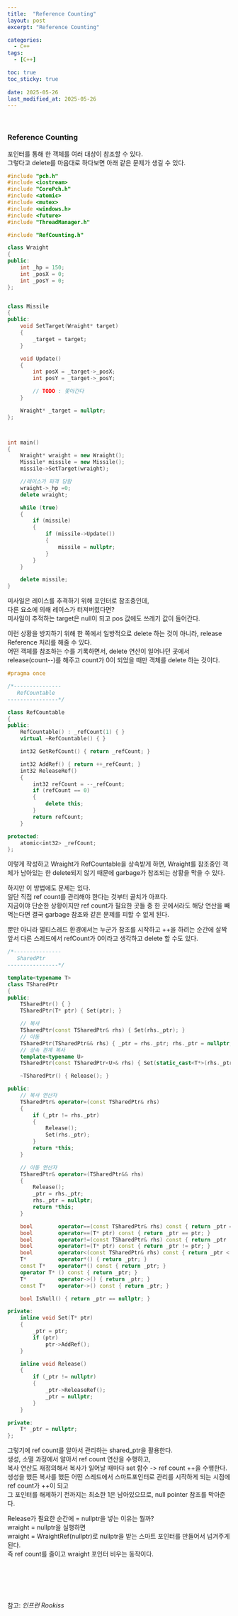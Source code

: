 ```yaml
---
title:  "Reference Counting"
layout: post
excerpt: "Reference Counting"

categories:
  - C++
tags:
  - [C++]

toc: true
toc_sticky: true
 
date: 2025-05-26
last_modified_at: 2025-05-26
---
```


<br>

### Reference Counting

포인터를 통해 한 객체를 여러 대상이 참조할 수 있다.  
그렇다고 delete를 마음대로 하다보면 아래 같은 문제가 생길 수 있다.  
```cpp
#include "pch.h"
#include <iostream>
#include "CorePch.h"
#include <atomic>
#include <mutex>
#include <windows.h>
#include <future>
#include "ThreadManager.h"

#include "RefCounting.h"

class Wraight 
{
public:
	int _hp = 150;
	int _posX = 0;
	int _posY = 0;
};


class Missile 
{
public:
	void SetTarget(Wraight* target)
	{
		_target = target;
	}

	void Update()
	{
		int posX = _target->_posX;
		int posY = _target->_posY;

		// TODO : 쫓아간다
	}

	Wraight* _target = nullptr;
};



int main()
{
	Wraight* wraight = new Wraight();
	Missile* missile = new Missile();
	missile->SetTarget(wraight);

	//레이스가 피격 당함
	wraight->_hp =0;
	delete wraight;

	while (true)
	{
		if (missile)
		{
			if (missile->Update())
			{
				missile = nullptr;
			}
		}
	}

	delete missile;
}
```
미사일은 레이스를 추격하기 위해 포인터로 참조중인데,  
다른 요소에 의해 레이스가 터져버렸다면?  
미사일이 추적하는 target은 null이 되고 pos 값에도 쓰레기 값이 들어간다.  

이런 상황을 방지하기 위해 한 쪽에서 일방적으로 delete 하는 것이 아니라, release Reference 처리를 해줄 수 있다.   
어떤 객체를 참조하는 수를 기록하면서, delete 연산이 일어나던 곳에서 release(count--)를 해주고 count가 0이 되었을 때만 객체를 delete 하는 것이다.  

```cpp
#pragma once

/*---------------
   RefCountable
----------------*/

class RefCountable
{
public:
	RefCountable() : _refCount(1) { }
	virtual ~RefCountable() { }

	int32 GetRefCount() { return _refCount; }

	int32 AddRef() { return ++_refCount; }
	int32 ReleaseRef()
	{
		int32 refCount = --_refCount;
		if (refCount == 0)
		{
			delete this;
		}
		return refCount;
	}

protected:
	atomic<int32> _refCount;
};
```
이렇게 작성하고 Wraight가 RefCountable을 상속받게 하면, Wraight를 참조중인 객체가 남아있는 한 delete되지 않기 때문에 garbage가 참조되는 상황을 막을 수 있다.  

하지만 이 방법에도 문제는 있다.  
일단 직접 ref count를 관리해야 한다는 것부터 골치가 아프다.  
지금이야 단순한 상황이지만 ref count가 필요한 곳들 중 한 곳에서라도 해당 연산을 빼먹는다면 결국 garbage 참조와 같은 문제를 피할 수 없게 된다.  

뿐만 아니라 멀티스레드 환경에서는 누군가 참조를 시작하고 ++을 하려는 순간에 살짝 앞서 다른 스레드에서 refCount가 0이라고 생각하고 delete 할 수도 있다.  

```cpp
/*---------------
   SharedPtr
----------------*/

template<typename T>
class TSharedPtr
{
public:
	TSharedPtr() { }
	TSharedPtr(T* ptr) { Set(ptr); }

	// 복사
	TSharedPtr(const TSharedPtr& rhs) { Set(rhs._ptr); }
	// 이동
	TSharedPtr(TSharedPtr&& rhs) { _ptr = rhs._ptr; rhs._ptr = nullptr; }
	// 상속 관계 복사
	template<typename U>
	TSharedPtr(const TSharedPtr<U>& rhs) { Set(static_cast<T*>(rhs._ptr)); }

	~TSharedPtr() { Release(); }

public:
	// 복사 연산자
	TSharedPtr& operator=(const TSharedPtr& rhs)
	{
		if (_ptr != rhs._ptr)
		{
			Release();
			Set(rhs._ptr);
		}
		return *this;
	}

	// 이동 연산자
	TSharedPtr& operator=(TSharedPtr&& rhs)
	{
		Release();
		_ptr = rhs._ptr;
		rhs._ptr = nullptr;
		return *this;
	}

	bool		operator==(const TSharedPtr& rhs) const { return _ptr == rhs._ptr; }
	bool		operator==(T* ptr) const { return _ptr == ptr; }
	bool		operator!=(const TSharedPtr& rhs) const { return _ptr != rhs._ptr; }
	bool		operator!=(T* ptr) const { return _ptr != ptr; }
	bool		operator<(const TSharedPtr& rhs) const { return _ptr < rhs._ptr; }
	T*			operator*() { return _ptr; }
	const T*	operator*() const { return _ptr; }
	operator T* () const { return _ptr; }
	T*			operator->() { return _ptr; }
	const T*	operator->() const { return _ptr; }

	bool IsNull() { return _ptr == nullptr; }

private:
	inline void Set(T* ptr)
	{
		_ptr = ptr;
		if (ptr)
			ptr->AddRef();
	}

	inline void Release()
	{
		if (_ptr != nullptr)
		{
			_ptr->ReleaseRef();
			_ptr = nullptr;
		}
	}

private:
	T* _ptr = nullptr;
};
```
그렇기에 ref count를 알아서 관리하는 shared_ptr을 활용한다.  
생성, 소멸 과정에서 알아서 ref count 연산을 수행하고,  
복사 연산도 재정의해서 복사가 일어날 때마다 set 함수 -> ref count ++을 수행한다.  
생성을 했든 복사를 했든 어떤 스레드에서 스마트포인터로 관리를 시작하게 되는 시점에 ref count가 ++이 되고  
그 포인터를 해제하기 전까지는 최소한 1은 남아있으므로, null pointer 참조를 막아준다.  

Release가 필요한 순간에 = nullptr을 넣는 이유는 뭘까?  
wraight = nullptr을 실행하면  
wraight =  WraightRef(nullptr)로 nullptr을 받는 스마트 포인터를 만들어서 넘겨주게 된다.  
즉 ref count를 줄이고 wraight 포인터 비우는 동작이다.  

<br>
<br>
<br>
<br>

참고: _인프런 Rookiss_